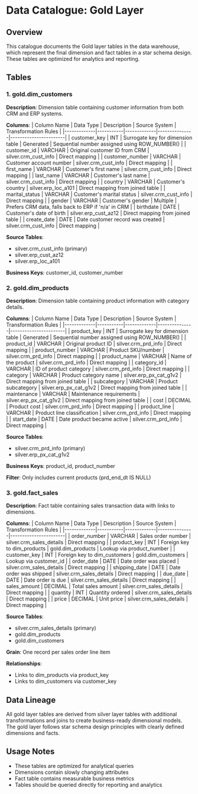 # Data Catalogue: Gold Layer

## Overview
This catalogue documents the Gold layer tables in the data warehouse, which represent the final dimension and fact tables in a star schema design. These tables are optimized for analytics and reporting.

## Tables

### 1. gold.dim_customers
**Description**: Dimension table containing customer information from both CRM and ERP systems.

**Columns**:
| Column Name | Data Type | Description | Source System | Transformation Rules |
|-------------|-----------|-------------|---------------|-----------------------|
| customer_key | INT | Surrogate key for dimension table | Generated | Sequential number assigned using ROW_NUMBER() |
| customer_id | VARCHAR | Original customer ID from CRM | silver.crm_cust_info | Direct mapping |
| customer_number | VARCHAR | Customer account number | silver.crm_cust_info | Direct mapping |
| first_name | VARCHAR | Customer's first name | silver.crm_cust_info | Direct mapping |
| last_name | VARCHAR | Customer's last name | silver.crm_cust_info | Direct mapping |
| country | VARCHAR | Customer's country | silver.erp_loc_a101 | Direct mapping from joined table |
| marital_status | VARCHAR | Customer's marital status | silver.crm_cust_info | Direct mapping |
| gender | VARCHAR | Customer's gender | Multiple | Prefers CRM data, falls back to ERP if 'n/a' in CRM |
| birthdate | DATE | Customer's date of birth | silver.erp_cust_az12 | Direct mapping from joined table |
| create_date | DATE | Date customer record was created | silver.crm_cust_info | Direct mapping |

**Source Tables**:
- silver.crm_cust_info (primary)
- silver.erp_cust_az12
- silver.erp_loc_a101

**Business Keys**: customer_id, customer_number

### 2. gold.dim_products
**Description**: Dimension table containing product information with category details.

**Columns**:
| Column Name | Data Type | Description | Source System | Transformation Rules |
|-------------|-----------|-------------|---------------|-----------------------|
| product_key | INT | Surrogate key for dimension table | Generated | Sequential number assigned using ROW_NUMBER() |
| product_id | VARCHAR | Original product ID | silver.crm_prd_info | Direct mapping |
| product_number | VARCHAR | Product SKU/number | silver.crm_prd_info | Direct mapping |
| product_name | VARCHAR | Name of the product | silver.crm_prd_info | Direct mapping |
| category_id | VARCHAR | ID of product category | silver.crm_prd_info | Direct mapping |
| category | VARCHAR | Product category name | silver.erp_px_cat_g1v2 | Direct mapping from joined table |
| subcategory | VARCHAR | Product subcategory | silver.erp_px_cat_g1v2 | Direct mapping from joined table |
| maintenance | VARCHAR | Maintenance requirements | silver.erp_px_cat_g1v2 | Direct mapping from joined table |
| cost | DECIMAL | Product cost | silver.crm_prd_info | Direct mapping |
| product_line | VARCHAR | Product line classification | silver.crm_prd_info | Direct mapping |
| start_date | DATE | Date product became active | silver.crm_prd_info | Direct mapping |

**Source Tables**:
- silver.crm_prd_info (primary)
- silver.erp_px_cat_g1v2

**Business Keys**: product_id, product_number

**Filter**: Only includes current products (prd_end_dt IS NULL)

### 3. gold.fact_sales
**Description**: Fact table containing sales transaction data with links to dimensions.

**Columns**:
| Column Name | Data Type | Description | Source System | Transformation Rules |
|-------------|-----------|-------------|---------------|-----------------------|
| order_number | VARCHAR | Sales order number | silver.crm_sales_details | Direct mapping |
| product_key | INT | Foreign key to dim_products | gold.dim_products | Lookup via product_number |
| customer_key | INT | Foreign key to dim_customers | gold.dim_customers | Lookup via customer_id |
| order_date | DATE | Date order was placed | silver.crm_sales_details | Direct mapping |
| shipping_date | DATE | Date order was shipped | silver.crm_sales_details | Direct mapping |
| due_date | DATE | Date order is due | silver.crm_sales_details | Direct mapping |
| sales_amount | DECIMAL | Total sales amount | silver.crm_sales_details | Direct mapping |
| quantity | INT | Quantity ordered | silver.crm_sales_details | Direct mapping |
| price | DECIMAL | Unit price | silver.crm_sales_details | Direct mapping |

**Source Tables**:
- silver.crm_sales_details (primary)
- gold.dim_products
- gold.dim_customers

**Grain**: One record per sales order line item

**Relationships**:
- Links to dim_products via product_key
- Links to dim_customers via customer_key

## Data Lineage
All gold layer tables are derived from silver layer tables with additional transformations and joins to create business-ready dimensional models. The gold layer follows star schema design principles with clearly defined dimensions and facts.

## Usage Notes
- These tables are optimized for analytical queries
- Dimensions contain slowly changing attributes
- Fact table contains measurable business metrics
- Tables should be queried directly for reporting and analytics
